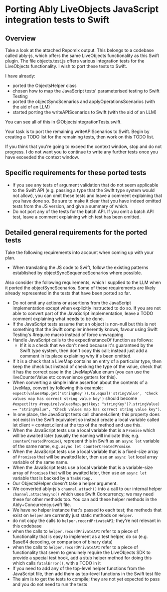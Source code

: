 # Porting Ably LiveObjects JavaScript integration tests to Swift

## Overview

Take a look at the attached Repomix output. This belongs to a codebase called ably-js, which offers the same LiveObjects functionality as this Swift plugin. The file objects.test.js offers various integration tests for the LiveObjects functionality. I wish to port these tests to Swift.

I have already:

- ported the ObjectsHelper class
- chosen how to map the JavaScript tests' parameterised testing to Swift Testing
- ported the objectSyncScenarios and applyOperationsScenarios (with the aid of an LLM)
- started porting the writeAPIScenarios to Swift (with the aid of an LLM)

You can see all of this in @ObjectsIntegrationTests.swift.

Your task is to port the remaining writeAPIScenarios to Swift. Begin by creating a TODO list for the remaining tests, then work on this TODO list.

If you think that you're going to exceed the context window, stop and do not progress. I do not want you to continue to write any further tests once you have exceeded the context window.

## Specific requirements for these ported tests

- If you see any tests of argument validation that do not seem applicable to the Swift API (e.g. passing a type that the Swift type system would not allow), you can omit these tests and leave a comment explaining that you have done so. Be sure to make it clear that you have indeed omitted tests from the JS version, and give a summary of which.
- Do not port any of the tests for the batch API. If you omit a batch API test, leave a comment explaining which test has been omitted.

## Detailed general requirements for the ported tests

Take the following requirements into account when coming up with your plan.

- When translating the JS code to Swift, follow the existing patterns established by objectSyncSequenceScenarios where possible.

Also consider the following requirements, which I supplied to the LLM when it ported the objectSyncScenarios. Some of these requirements are likely already represented in the tests that have been ported so far.

- Do not omit any actions or assertions from the JavaScript implementation except when explicitly instructed to do so. If you are not able to convert part of the JavaScript implementation, leave a TODO comment explaining what needs to be done.
- If the JavaScript tests assume that an object is non-null but this is not something that the Swift compiler inherently knows, favour using Swift Testing's #require macro instead of force unwrapping.
- Handle JavaScript calls to the expectInstanceOf function as follows:
  - If it is a check that we don't need because it's guaranteed by the Swift type system, then don't copy this call; instead just add a comment in its place explaining why it's been omitted.
- If it is a check that a LiveMap contains an entry of a particular type, then keep the check but instead of checking the type of the value, check that it has the correct case in the LiveMapValue enum (you can use the liveCounterValue etc convenience getters for this).
- When converting a simple inline assertion about the contents of a LiveMap, convert by following this example: `expect(valuesMap.get('stringKey')).to.equal('stringValue', 'Check values map has correct string value key')` should become `#expect(try #require(valuesMap.get(key: "stringKey")?.stringValue) == "stringValue", "Check values map has correct string value key")`.
- In one place, the JavaScript tests call channel.client; this property does not exist in the Swift equivalent so instead create a local variable called let client = context.client at the top of the method and use this.
- When the JavaScript tests use a local variable that is a `Promise` which will be awaited later (usually the naming will indicate this; e.g. `counterCreatedPromise`), represent this in Swift as an `async let` variable of the same name, e.g. `async let counterCreatedPromise`.
- When the JavaScript tests use a local variable that is a fixed-size array of `Promise`s that will be awaited later, then use an `async let` local array variable of the same name.
- When the JavaScript tests use a local variable that is a variable-size array of `Promise`s that will be awaited later, then use an `async let` variable that is backed by a `TaskGroup.`
- Our ObjectsHelper doesn't take a helper argument.
- We converted ably-js's `channel.attach()` into a call to our internal helper `channel.attachAsync()` which uses Swift Concurrency; we may need these for other methods too. You can add these helper methods in the Ably+Concurrency.swift file.
- We have no helper instance that's passed to each test; the methods that exist on `helper` are currently just static methods on `Helper`.
- do not copy the calls to `helper.recordPrivateAPI`; they're not relevant in this codebase
- when the calls to `helper.recordPrivateAPI` refer to a piece of functionality that is easy to implement as a test helper, do so (e.g. Base64 decoding, or comparison of binary data)
- when the calls to `helper.recordPrivateAPI` refer to a piece of functionality that seem to genuinely require the LiveObjects SDK to provide a special test hook, add a stub helper method for doing this which calls `fatalError()`, with a TODO in it
- If you need to add any of the top-level helper functions from the JavaScript file, then add them as top-level functions in the Swift test file
- The aim is to get the tests to compile; they are not yet expected to pass and you do not need to run the tests
